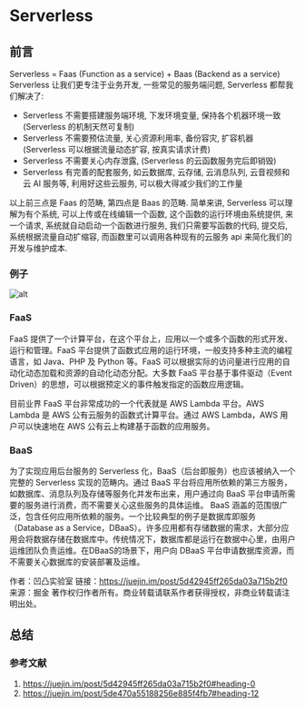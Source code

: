 # Serverless

## 前言

Serverless = Faas (Function as a service) + Baas (Backend as a service)
Serverless 让我们更专注于业务开发, 一些常见的服务端问题, Serverless 都帮我们解决了:

- Serverless 不需要搭建服务端环境, 下发环境变量, 保持各个机器环境一致 (Serverless 的机制天然可复制)
- Serverless 不需要预估流量, 关心资源利用率, 备份容灾, 扩容机器 (Serverless 可以根据流量动态扩容, 按真实请求计费)
- Serverless 不需要关心内存泄露, (Serverless 的云函数服务完后即销毁)
- Serverless 有完善的配套服务, 如云数据库, 云存储, 云消息队列, 云音视频和云 AI 服务等, 利用好这些云服务, 可以极大得减少我们的工作量

以上前三点是 Faas 的范畴, 第四点是 Baas 的范畴. 简单来讲, Serverless 可以理解为有个系统, 可以上传或在线编辑一个函数, 这个函数的运行环境由系统提供, 来一个请求, 系统就自动启动一个函数进行服务, 我们只需要写函数的代码, 提交后, 系统根据流量自动扩缩容, 而函数里可以调用各种现有的云服务 api 来简化我们的开发与维护成本.

### 例子

![alt](https://user-gold-cdn.xitu.io/2019/12/2/16ec45a99f64b3b9?imageView2/0/w/1280/h/960/format/webp/ignore-error/1)

### FaaS

FaaS 提供了一个计算平台，在这个平台上，应用以一个或多个函数的形式开发、运行和管理。FaaS 平台提供了函数式应用的运行环境，一般支持多种主流的编程语言，如 Java、PHP 及 Python 等。FaaS 可以根据实际的访问量进行应用的自动化动态加载和资源的自动化动态分配。大多数 FaaS 平台基于事件驱动（Event Driven）的思想，可以根据预定义的事件触发指定的函数应用逻辑。

目前业界 FaaS 平台非常成功的一个代表就是 AWS Lambda 平台。AWS Lambda 是 AWS 公有云服务的函数式计算平台。通过 AWS Lambda，AWS 用户可以快速地在 AWS 公有云上构建基于函数的应用服务。

### BaaS

为了实现应用后台服务的 Serverless 化，BaaS（后台即服务）也应该被纳入一个完整的 Serverless 实现的范畴内。通过 BaaS 平台将应用所依赖的第三方服务，如数据库、消息队列及存储等服务化并发布出来，用户通过向 BaaS 平台申请所需要的服务进行消费，而不需要关心这些服务的具体运维。
BaaS 涵盖的范围很广泛，包含任何应用所依赖的服务。一个比较典型的例子是数据库即服务（Database as a Service，DBaaS）。许多应用都有存储数据的需求，大部分应用会将数据存储在数据库中。传统情况下，数据库都是运行在数据中心里，由用户运维团队负责运维。在DBaaS的场景下，用户向 DBaaS 平台申请数据库资源，而不需要关心数据库的安装部署及运维。

作者：凹凸实验室
链接：<https://juejin.im/post/5d42945ff265da03a715b2f0>
来源：掘金
著作权归作者所有。商业转载请联系作者获得授权，非商业转载请注明出处。

## 总结

### 参考文献

1. <https://juejin.im/post/5d42945ff265da03a715b2f0#heading-0>
2. <https://juejin.im/post/5de470a55188256e885f4fb7#heading-12>

